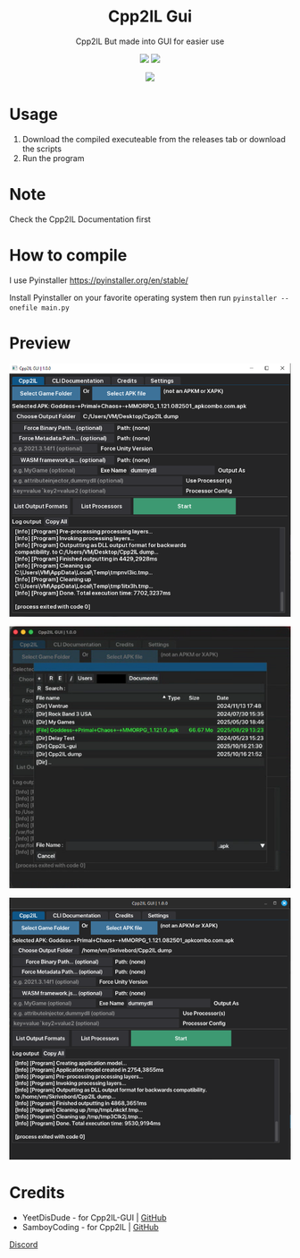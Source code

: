 
<h1 align="center">Cpp2IL Gui</h1>
<p align="center">Cpp2IL But made into GUI for easier use</p>

<p align="center">
  <a href=""><img src="https://img.shields.io/github/downloads/AndnixSH/Cpp2IL-gui/total.svg"></a>
  <a href=""><img src="https://img.shields.io/github/v/release/AndnixSH/Cpp2IL-gui"></a>
</p>
<p align="center">
  <a href=""><img src="https://img.shields.io/github/stars/YeetDisDude/Cpp2IL-gui?style=social"></a>
</p>
  
# Usage
1. Download the compiled executeable from the releases tab or download the scripts
2. Run the program

# Note
Check the Cpp2IL Documentation first

# How to compile

I use Pyinstaller https://pyinstaller.org/en/stable/

Install Pyinstaller on your favorite operating system then run `pyinstaller --onefile main.py`

# Preview
![Image1](/Preview/Preview1.png)

![Image1](/Preview/Preview2.png)

![Image1](/Preview/Preview3.png)

# Credits
- YeetDisDude - for Cpp2IL-GUI | [GitHub](https://github.com/YeetDisDude/Cpp2IL-gui)
- SamboyCoding - for Cpp2IL | [GitHub](https://github.com/SamboyCoding/cpp2il)

[Discord](https://discord.gg/wnr9ME7enQ)
